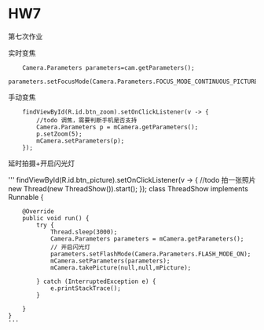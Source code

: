 # HW7
第七次作业  

实时变焦  

        Camera.Parameters parameters=cam.getParameters();
        parameters.setFocusMode(Camera.Parameters.FOCUS_MODE_CONTINUOUS_PICTURE);
手动变焦

        findViewById(R.id.btn_zoom).setOnClickListener(v -> {
            //todo 调焦，需要判断手机是否支持
            Camera.Parameters p = mCamera.getParameters();
            p.setZoom(5);
            mCamera.setParameters(p);
        });

延时拍摄+开启闪光灯  

''' findViewById(R.id.btn_picture).setOnClickListener(v -> {
            //todo 拍一张照片
            new Thread(new ThreadShow()).start();
        });
class ThreadShow implements Runnable {

        @Override
        public void run() {
            try {
                Thread.sleep(3000);
                Camera.Parameters parameters = mCamera.getParameters();
                // 开启闪光灯
                parameters.setFlashMode(Camera.Parameters.FLASH_MODE_ON);
                mCamera.setParameters(parameters);
                mCamera.takePicture(null,null,mPicture);

            } catch (InterruptedException e) {
                e.printStackTrace();
            }

        }
    }
    '''




